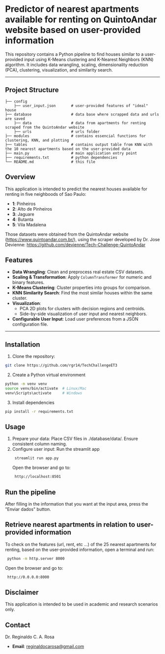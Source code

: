 # Predictor of nearest apartments available for renting on QuintoAndar website based on user-provided information

This repository contains a Python pipeline to find houses similar to a user-provided input using K-Means clustering and K-Nearest Neighbors (KNN) algorithm. It includes data wrangling, scaling, dimensionality reduction (PCA), clustering, visualization, and similarity search.

---

## Project Structure

```
├── config
    ├── user_input.json       # user-provided features of "ideal" house
├── database                  # data base where scrapped data and urls are saved
    ├── data                  # data from apartments for renting scraped from the QuintoAndar website
    ├── urls                  # urls folder
├── modules                   # contains essencial functions for clustering, KNN, and plotting
├── tables                    # contains output table from KNN with the 10 nearest apartments based on the user-provided data
├── main.py                   # main application entry point
├── requirements.txt          # python dependencies
└── README.md                 # this file
```

## Overview

This application is intended to predict the nearest houses available for renting in five neighboods of Sao Paulo:
- **1**: Pinheiros
- **2**: Alto de Pinheiros
- **3**: Jaguare
- **4**: Butanta
- **5**: Vila Madalena

Those datasets were obtained from the QuintoAndar website (https://www.quintoandar.com.br/), using the scraper developed by Dr. Jose Devienne: https://github.com/devienne/Tech-Challenge-QuintoAndar

## Features

- **Data Wrangling**: Clean and preprocess real estate CSV datasets.
- **Scaling & Transformation**: Apply `ColumnTransformer` for numeric and binary features.
- **K-Means Clustering**: Cluster properties into groups for comparison.
- **KNN Similarity Search**: Find the most similar houses within the same cluster.
- **Visualization**:
  - PCA 2D plots for clusters with decision regions and centroids.
  - Side-by-side visualization of user input and nearest neighbors.
- **Configurable User Input**: Load user preferences from a JSON configuration file.

---

## Installation

1. Clone the repository:

```bash
git clone https://github.com/rgr14/TechChallengeET3
```

2. Create a Python virtual environment

```bash
python -m venv venv
source venv/bin/activate  # Linux/Mac
venv\Scripts\activate     # Windows
```

3. Install dependencies

```bash
pip install -r requirements.txt
```

## Usage

1. Prepare your data: Place CSV files in ./database/data/. Ensure consistent column naming.
2. Configure user input:
   Run the streamlit app
   ```bash
    streamlit run app.py
    ```
   Open the browser and go to:
   ```bash
    http://localhost:8501
    ```

## Run the pipeline

After filling in the information that you want at the input area, press the "Enviar dados" button.

## Retrieve nearest apartments in relation to user-provided information

To check on the features (url, rent, etc ...) of the 25 nearest apartments for renting, based on the user-provided information, open a terminal and run:
   ```bash
    python -m http.server 8000
   ```
   Open the browser and go to:
   ```bash
    http://0.0.0.0:8000
   ```

## Disclaimer

This application is intended to be used in academic and research scenarios only.

## Contact

Dr. Reginaldo C. A. Rosa
- **Email**: reginaldocarosa@gmail.com
